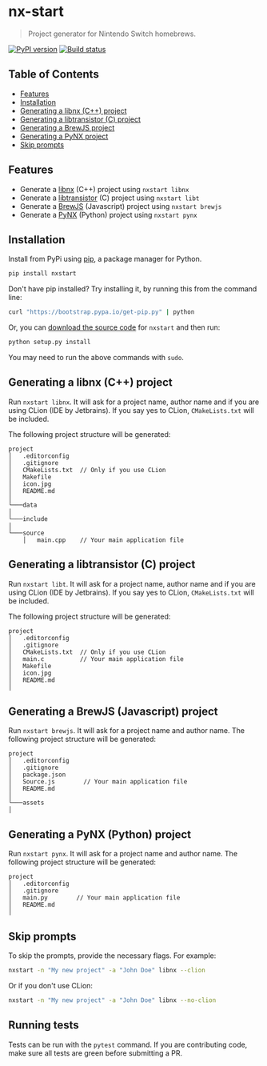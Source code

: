 # nx-start

> Project generator for Nintendo Switch homebrews.

[![PyPI version](https://badge.fury.io/py/nxstart.svg)](https://badge.fury.io/py/nxstart)
[![Build status](https://travis-ci.org/roedesh/nxstart.svg?branch=master)](https://travis-ci.org/roedesh/nxstart)

## Table of Contents

<!--ts-->
   * [Features](#features)
   * [Installation](#installation)
   * [Generating a libnx (C++) project](#generating-a-libnx-c-project)
   * [Generating a libtransistor (C) project](#generating-a-libtransistor-c-project)
   * [Generating a BrewJS project](#generating-a-brewjs-javascript-project)
   * [Generating a PyNX project](#generating-a-pynx-python-project)
   * [Skip prompts](#skip-prompts)
<!--te-->

## Features
- Generate a [libnx](https://github.com/switchbrew/libnx) (C++) project using `nxstart libnx`
- Generate a [libtransistor](https://github.com/reswitched/libtransistor) (C) project using `nxstart libt`
- Generate a [BrewJS](https://github.com/BrewJS) (Javascript) project using `nxstart brewjs`
- Generate a [PyNX](https://github.com/nx-python/PyNX) (Python) project using `nxstart pynx`

## Installation

Install from PyPi using [pip](http://www.pip-installer.org/en/latest), a package manager for
Python.

```bash
pip install nxstart
```

Don't have pip installed? Try installing it, by running this from the
command line:

```bash
curl "https://bootstrap.pypa.io/get-pip.py" | python
```

Or, you can [download the source code](#) for `nxstart` and then run:
```bash
python setup.py install
```
You may need to run the above commands with ``sudo``.

## Generating a libnx (C++) project
Run `nxstart libnx`. It will ask for a project name, author name and if you are 
using CLion (IDE by Jetbrains). If you say yes to CLion, `CMakeLists.txt` will be included.

The following project structure will be generated:

```
project
│   .editorconfig 
│   .gitignore
│   CMakeLists.txt  // Only if you use CLion
│   Makefile      
│   icon.jpg  
│   README.md
│
└───data
│   
└───include
│ 
└───source
    │   main.cpp    // Your main application file
```

## Generating a libtransistor (C) project
Run `nxstart libt`. It will ask for a project name, author name and if you are 
using CLion (IDE by Jetbrains). If you say yes to CLion, `CMakeLists.txt` will be included.

The following project structure will be generated:

```
project
│   .editorconfig 
│   .gitignore
│   CMakeLists.txt  // Only if you use CLion
│   main.c          // Your main application file
│   Makefile
│   icon.jpg
│   README.md           
│
```

## Generating a BrewJS (Javascript) project
Run `nxstart brewjs`. It will ask for a project name and author name. The following project structure will be generated:

```
project
│   .editorconfig 
│   .gitignore     
│   package.json
│   Source.js        // Your main application file
│   README.md   
│
└───assets
│   
```

## Generating a PyNX (Python) project
Run `nxstart pynx`. It will ask for a project name and author name. The following project structure will be generated:

```
project
│   .editorconfig 
│   .gitignore     
│   main.py        // Your main application file
│   README.md   
│   
```

## Skip prompts
To skip the prompts, provide the necessary flags. For example:
```bash
nxstart -n "My new project" -a "John Doe" libnx --clion
```

Or if you don't use CLion:
```bash
nxstart -n "My new project" -a "John Doe" libnx --no-clion
```

## Running tests
Tests can be run with the `pytest` command. If you are contributing code, make sure all tests are green before 
submitting a PR.